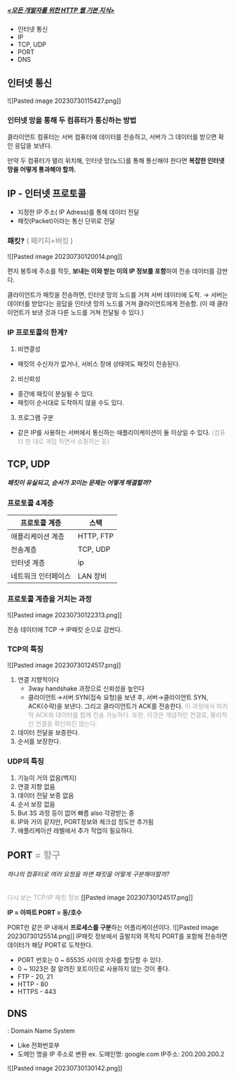 ##### [<모든 개발자를 위한 HTTP 웹 기본 지식>](https://www.inflearn.com/course/http-%EC%9B%B9-%EB%84%A4%ED%8A%B8%EC%9B%8C%ED%81%AC)

- 인터넷 통신
- IP 
- TCP, UDP
- PORT 
- DNS


## 인터넷 통신
![[Pasted image 20230730115427.png]]
### 인터넷 망을 통해 두 컴퓨터가 통신하는 방법

클라이언트 컴퓨터는 서버 컴퓨터에 데이터를 전송하고,
서버가 그 데이터를 받으면 확인 응답을 보낸다.

만약 두 컴퓨터가 멀리 위치해, 인터넷 망(노드)를 통해 통신해야 한다면
**복잡한 인터넷 망을 어떻게 통과해야 할까.**


## IP - 인터넷 프로토콜

- 지정한 IP 주소( IP Adress)를 통해 데이터 전달
- 패킷(Packet)이라는 통신 단위로 전달

### 패킷? <font color="#a5a5a5">( 패키지+버킷 )</font>
![[Pasted image 20230730120014.png]]

편지 봉투에 주소를 적듯, **보내는 이와 받는 이의 IP 정보를 포함**하여 전송 데이터를 감싼다.

클라이언트가 패킷을 전송하면, 인터넷 망의 노드를 거쳐 서버 데이터에 도착.
→ 서버는 데이터를 받았다는 응답을 인터넷 망의 노드를 거쳐 클라이언트에게 전송함.
(이 때 클라이언트가 보낸 것과 다른 노드를 거쳐 전달될 수 있다.)


### IP 프로토콜의 한계?
1. 비연결성
 - 패킷의 수신자가 없거나, 서비스 장애 상태여도 패킷이 전송된다. 
 
2. 비신뢰성
- 중간에 패킷이 분실될 수 있다.
- 패킷이 순서대로 도착하지 않을 수도 있다.

3. 프로그램 구분
- 같은 IP를 사용하는 서버에서 통신하는 애플리이케이션이 둘 이상일 수 있다.
	<font color="#a5a5a5">(컴퓨터 한 대로 게임 하면서 쇼핑하는 등)</font>


## TCP, UDP
##### 패킷이 유실되고, 순서가 꼬이는 문제는 어떻게 해결할까?

### 프로토콜 4계층

| 프로토콜 계층       |     스택      |
| ------------------- | --------- |
| 애플리케이션 계층   | HTTP, FTP |
| 전송계층            | TCP, UDP   |
| 인터넷 계층                  | ip        |
| 네트워크 인터페이스 | LAN 장비       |


### 프로토콜 계층을 거치는 과정
![[Pasted image 20230730122313.png]]

전송 데이터에 TCP →  IP패킷 순으로 감싼다.

### TCP의 특징
![[Pasted image 20230730124517.png]]
1. 연결 지향적이다
	- 3way handshake 과정으로 신뢰성을 높인다
	- 클라이언트→서버 SYN(접속 요청)을 보낸 후, 서버→클라이언트 SYN, ACK(수락)을 보낸다.
	   그리고 클라이언트가 ACK를 전송한다. <font color="#a5a5a5"> 이 과정에서 마지막 ACK와 데이터를 함께 전송 가능하다. 또한, 이것은 개념적인 연결로, 물리적인 연결을 확인하진 않는다.</font>
2. 데이터 전달을 보증한다.
3. 순서를 보장한다.

### UDP의 특징
1. 기능이 거의 없음(백지)
2. 연결 지향 없음
3. 데이터 전달 보증 없음
4. 순서 보장 없음
5. But 3S 과정 등이 없어 빠름 also 각광받는 중
6. IP와 거의 같지만, PORT정보와 체크섬 정도만 추가됨
7. 애플리케이션 레벨에서 추가 작업이 필요하다.


## PORT<font color="#a5a5a5"> = 항구</font>
###### 하나의 컴퓨터로 여러 요청을 하면 패킷을 어떻게 구분해야할까?

<font color="#a5a5a5">다시 보는 TCP/IP 패킷 정보</font>
[[Pasted image 20230730124517.png]]

**IP = 아파트
PORT = 동/호수**

PORT란 같은 IP 내에서 **프로세스를 구분**하는 어플리케이션이다.
![[Pasted image 20230730125514.png]]
IP패킷 정보에서 출발지와 목적지 PORT를 포함해 전송하면 데이터가 해당 PORT로 도착한다.
- PORT 번호는 0 ~ 65535 사이의 숫자를 할당할 수 있다.
- 0 ~ 1023은 잘 알려진 포트이므로 사용하지 않는 것이 좋다.
- FTP - 20, 21
- HTTP - 80
- HTTPS - 443


## DNS
: Domain Name System

- Like 전화번호부
- 도메인 명을 IP 주소로 변환
	ex. 도메인명: google.com IP주소: 200.200.200.2

![[Pasted image 20230730130142.png]]